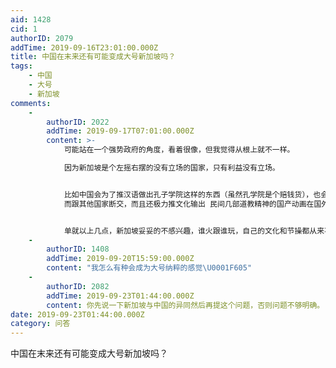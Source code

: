 ```yaml
---
aid: 1428
cid: 1
authorID: 2079
addTime: 2019-09-16T23:01:00.000Z
title: 中国在末来还有可能变成大号新加坡吗？
tags:
    - 中国
    - 大号
    - 新加坡
comments:
    -
        authorID: 2022
        addTime: 2019-09-17T07:01:00.000Z
        content: >-
            可能站在一个强势政府的角度，看着很像，但我觉得从根上就不一样。  

            因为新加坡是个左摇右摆的没有立场的国家，只有利益没有立场。


            比如中国会为了推汉语做出孔子学院这样的东西（虽然孔学院是个赔钱货），也会为了国家名字叫 china 还是 cina
            而跟其他国家断交，而且还极力推文化输出 民间几部道教精神的国产动画在国外火了一些央媒都暗搓搓兴奋到不行。


            单就以上几点，新加坡妥妥的不感兴趣，谁火跟谁玩，自己的文化和节操都从来不要的。
    -
        authorID: 1408
        addTime: 2019-09-20T15:59:00.000Z
        content: "我怎么有种会成为大号纳粹的感觉\U0001F605"
    -
        authorID: 2082
        addTime: 2019-09-23T01:44:00.000Z
        content: 你先说一下新加坡与中国的异同然后再提这个问题，否则问题不够明确。
date: 2019-09-23T01:44:00.000Z
category: 问答
---
```


中国在末来还有可能变成大号新加坡吗？
